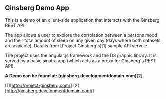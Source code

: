 ## Ginsberg Demo App
This is a demo of an client-side application that interacts with the Ginsberg REST API.

The app allows a user to explore the corrolation between a persons mood and their total amount of sleep on any given day (days where both datasets are avaiable). Data is from [Project Ginsberg's][1] sample API servcie.

The project uses the angular.js framework and the D3 graphic library. It is served by a basic sinatra app (which acts as a proxy for Ginsberg's REST API).

**A Demo can be found at: [ginsberg.developmentdomain.com][2]**

[1][http://project-ginsberg.com/]
[2][http://ginsberg.developmentdomain.com/]
